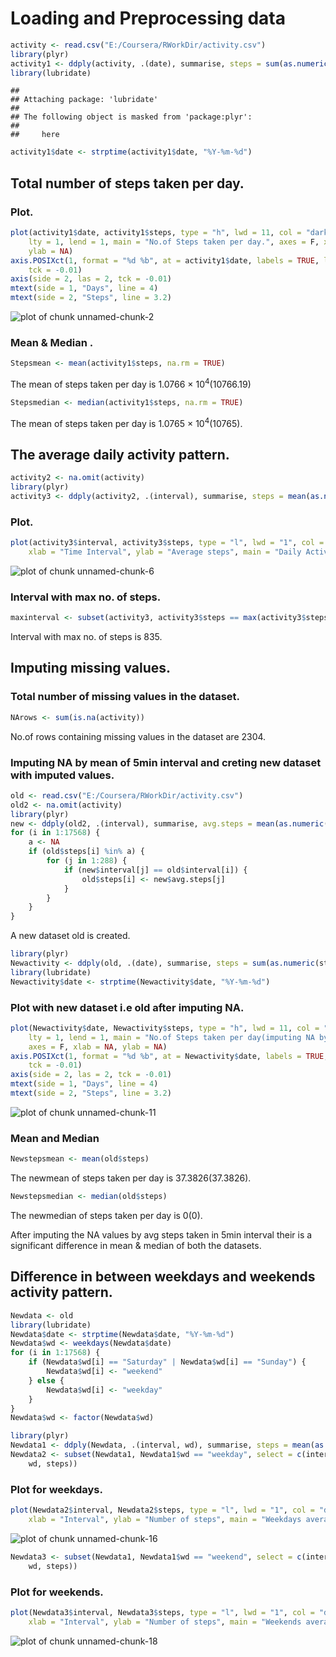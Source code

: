 Loading and Preprocessing data
========================================================

```r
activity <- read.csv("E:/Coursera/RWorkDir/activity.csv")
library(plyr)
activity1 <- ddply(activity, .(date), summarise, steps = sum(as.numeric(steps)))
library(lubridate)
```

```
## 
## Attaching package: 'lubridate'
## 
## The following object is masked from 'package:plyr':
## 
##     here
```

```r
activity1$date <- strptime(activity1$date, "%Y-%m-%d")
```


## Total number of steps taken per day.
### Plot.


```r
plot(activity1$date, activity1$steps, type = "h", lwd = 11, col = "dark red", 
    lty = 1, lend = 1, main = "No.of Steps taken per day.", axes = F, xlab = NA, 
    ylab = NA)
axis.POSIXct(1, format = "%d %b", at = activity1$date, labels = TRUE, las = 2, 
    tck = -0.01)
axis(side = 2, las = 2, tck = -0.01)
mtext(side = 1, "Days", line = 4)
mtext(side = 2, "Steps", line = 3.2)
```

![plot of chunk unnamed-chunk-2](figure/unnamed-chunk-2.png) 


### Mean & Median .

```r
Stepsmean <- mean(activity1$steps, na.rm = TRUE)
```


The mean of steps taken per day is 1.0766 &times; 10<sup>4</sup>(10766.19)


```r
Stepsmedian <- median(activity1$steps, na.rm = TRUE)
```


The mean of steps taken per day is 1.0765 &times; 10<sup>4</sup>(10765).

## The average daily activity pattern.


```r
activity2 <- na.omit(activity)
library(plyr)
activity3 <- ddply(activity2, .(interval), summarise, steps = mean(as.numeric(steps)))
```


### Plot.


```r
plot(activity3$interval, activity3$steps, type = "l", lwd = "1", col = "dark red", 
    xlab = "Time Interval", ylab = "Average steps", main = "Daily Activity Pattern")
```

![plot of chunk unnamed-chunk-6](figure/unnamed-chunk-6.png) 


### Interval with max no. of steps.


```r
maxinterval <- subset(activity3, activity3$steps == max(activity3$steps), select = c(interval))
```

Interval with max no. of steps is 835.

## Imputing missing values.

### Total number of missing values in the dataset.


```r
NArows <- sum(is.na(activity))
```


No.of rows containing missing values in the dataset are 2304.

### Imputing NA by mean of 5min interval and creting new dataset with imputed values.


```r
old <- read.csv("E:/Coursera/RWorkDir/activity.csv")
old2 <- na.omit(activity)
library(plyr)
new <- ddply(old2, .(interval), summarise, avg.steps = mean(as.numeric(steps)))
for (i in 1:17568) {
    a <- NA
    if (old$steps[i] %in% a) {
        for (j in 1:288) {
            if (new$interval[j] == old$interval[i]) {
                old$steps[i] <- new$avg.steps[j]
            }
        }
    }
}
```


A new dataset old is created.


```r
library(plyr)
Newactivity <- ddply(old, .(date), summarise, steps = sum(as.numeric(steps)))
library(lubridate)
Newactivity$date <- strptime(Newactivity$date, "%Y-%m-%d")
```


### Plot with new dataset i.e old after imputing NA.


```r
plot(Newactivity$date, Newactivity$steps, type = "h", lwd = 11, col = "dark red", 
    lty = 1, lend = 1, main = "No.of Steps taken per day(imputing NA by mean)", 
    axes = F, xlab = NA, ylab = NA)
axis.POSIXct(1, format = "%d %b", at = Newactivity$date, labels = TRUE, las = 2, 
    tck = -0.01)
axis(side = 2, las = 2, tck = -0.01)
mtext(side = 1, "Days", line = 4)
mtext(side = 2, "Steps", line = 3.2)
```

![plot of chunk unnamed-chunk-11](figure/unnamed-chunk-11.png) 


### Mean and Median

```r
Newstepsmean <- mean(old$steps)
```


The newmean of steps taken per day is 37.3826(37.3826).


```r
Newstepsmedian <- median(old$steps)
```


The newmedian of steps taken per day is 0(0).

After imputing the NA values by avg steps taken in 5min interval their is a significant difference in mean & median of both the datasets.

## Difference in between weekdays and weekends activity pattern.


```r
Newdata <- old
library(lubridate)
Newdata$date <- strptime(Newdata$date, "%Y-%m-%d")
Newdata$wd <- weekdays(Newdata$date)
for (i in 1:17568) {
    if (Newdata$wd[i] == "Saturday" | Newdata$wd[i] == "Sunday") {
        Newdata$wd[i] <- "weekend"
    } else {
        Newdata$wd[i] <- "weekday"
    }
}
Newdata$wd <- factor(Newdata$wd)
```



```r
library(plyr)
Newdata1 <- ddply(Newdata, .(interval, wd), summarise, steps = mean(as.numeric(steps)))
Newdata2 <- subset(Newdata1, Newdata1$wd == "weekday", select = c(interval, 
    wd, steps))
```


### Plot for weekdays.


```r
plot(Newdata2$interval, Newdata2$steps, type = "l", lwd = "1", col = "dark red", 
    xlab = "Interval", ylab = "Number of steps", main = "Weekdays average plot")
```

![plot of chunk unnamed-chunk-16](figure/unnamed-chunk-16.png) 



```r
Newdata3 <- subset(Newdata1, Newdata1$wd == "weekend", select = c(interval, 
    wd, steps))
```


### Plot for weekends.


```r
plot(Newdata3$interval, Newdata3$steps, type = "l", lwd = "1", col = "dark red", 
    xlab = "Interval", ylab = "Number of steps", main = "Weekends average plot")
```

![plot of chunk unnamed-chunk-18](figure/unnamed-chunk-18.png) 

